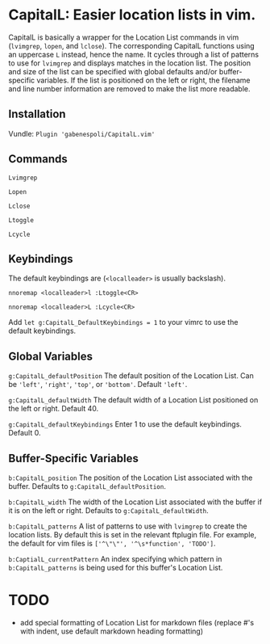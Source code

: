# CapitalL: Easier location lists in vim.

CapitalL is basically a wrapper for the Location List commands in vim (`lvimgrep`, `lopen`, and `lclose`). The corresponding CapitalL functions using an uppercase `L` instead, hence the name. It cycles through a list of patterns to use for `lvimgrep` and displays matches in the location list. The position and size of the list can be specified with global defaults and/or buffer-specific variables. If the list is positioned on the left or right, the filename and line number information are removed to make the list more readable.

## Installation

Vundle: `Plugin 'gabenespoli/CapitalL.vim'`

## Commands

`Lvimgrep`

`Lopen`

`Lclose`

`Ltoggle`

`Lcycle`

## Keybindings

The default keybindings are (`<localleader>` is usually backslash).

`nnoremap <localleader>l :Ltoggle<CR>`

`nnoremap <localleader>L :Lcycle<CR>`

Add `let g:CapitalL_DefaultKeybindings = 1` to your vimrc to use the default keybindings.

## Global Variables

`g:CapitalL_defaultPosition` The default position of the Location List. Can be `'left'`, `'right'`, `'top'`, or `'bottom'`. Default `'left'`.

`g:CapitalL_defaultWidth` The default width of a Location List positioned on the left or right. Default 40.

`g:CapitalL_defaultKeybindings` Enter 1 to use the default keybindings. Default 0.

## Buffer-Specific Variables

`b:CapitalL_position` The position of the Location List associated with the buffer. Defaults to `g:CapitalL_defaultPosition`.

`b:CapitalL_width` The width of the Location List associated with the buffer if it is on the left or right. Defaults to `g:CapitalL_defaultWidth`.

`b:CapitalL_patterns` A list of patterns to use with `lvimgrep` to create the location lists. By default this is set in the relevant ftplugin file. For example, the default for vim files is `['^\"\"', '^\s*function', 'TODO']`.

`b:CaptialL_currentPattern` An index specifying which pattern in `b:CapitalL_patterns` is being used for this buffer's Location List.

# TODO

- add special formatting of Location List for markdown files (replace #'s with indent, use default markdown heading formatting)

